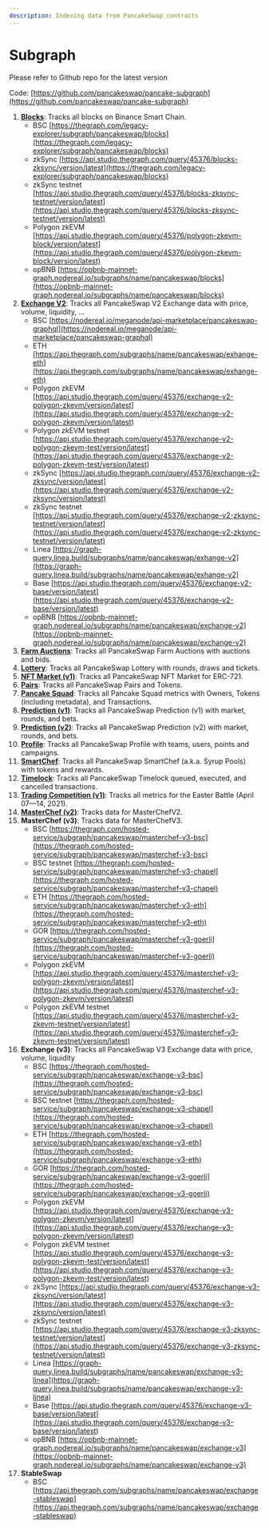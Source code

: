 ```yaml
---
description: Indexing data from PancakeSwap contracts
---
```


# Subgraph

Please refer to Github repo for the latest version

Code: [https://github.com/pancakeswap/pancake-subgraph](https://github.com/pancakeswap/pancake-subgraph)

1. [**Blocks**](https://thegraph.com/legacy-explorer/subgraph/pancakeswap/blocks): Tracks all blocks on Binance Smart Chain.
   * BSC [https://thegraph.com/legacy-explorer/subgraph/pancakeswap/blocks](https://thegraph.com/legacy-explorer/subgraph/pancakeswap/blocks)
   * zkSync [https://api.studio.thegraph.com/query/45376/blocks-zksync/version/latest](https://thegraph.com/legacy-explorer/subgraph/pancakeswap/blocks)
   * zkSync testnet [https://api.studio.thegraph.com/query/45376/blocks-zksync-testnet/version/latest](https://api.studio.thegraph.com/query/45376/blocks-zksync-testnet/version/latest)
   * Polygon zkEVM [https://api.studio.thegraph.com/query/45376/polygon-zkevm-block/version/latest](https://api.studio.thegraph.com/query/45376/polygon-zkevm-block/version/latest)
   * opBNB [https://opbnb-mainnet-graph.nodereal.io/subgraphs/name/pancakeswap/blocks](https://opbnb-mainnet-graph.nodereal.io/subgraphs/name/pancakeswap/blocks)
2. [**Exchange V2**](https://nodereal.io/meganode/api-marketplace/pancakeswap-graphql): Tracks all PancakeSwap V2 Exchange data with price, volume, liquidity, ...
   * BSC [https://nodereal.io/meganode/api-marketplace/pancakeswap-graphql](https://nodereal.io/meganode/api-marketplace/pancakeswap-graphql)
   * ETH [https://api.thegraph.com/subgraphs/name/pancakeswap/exhange-eth](https://api.thegraph.com/subgraphs/name/pancakeswap/exhange-eth)
   * Polygon zkEVM [https://api.studio.thegraph.com/query/45376/exchange-v2-polygon-zkevm/version/latest](https://api.studio.thegraph.com/query/45376/exchange-v2-polygon-zkevm/version/latest)
   * Polygon zkEVM testnet [https://api.studio.thegraph.com/query/45376/exchange-v2-polygon-zkevm-test/version/latest](https://api.studio.thegraph.com/query/45376/exchange-v2-polygon-zkevm-test/version/latest)
   * zkSync [https://api.studio.thegraph.com/query/45376/exchange-v2-zksync/version/latest](https://api.studio.thegraph.com/query/45376/exchange-v2-zksync/version/latest)
   * zkSync testnet [https://api.studio.thegraph.com/query/45376/exchange-v2-zksync-testnet/version/latest](https://api.studio.thegraph.com/query/45376/exchange-v2-zksync-testnet/version/latest)
   * Linea [https://graph-query.linea.build/subgraphs/name/pancakeswap/exhange-v2](https://graph-query.linea.build/subgraphs/name/pancakeswap/exhange-v2)
   * Base [https://api.studio.thegraph.com/query/45376/exchange-v2-base/version/latest](https://api.studio.thegraph.com/query/45376/exchange-v2-base/version/latest)
   * opBNB [https://opbnb-mainnet-graph.nodereal.io/subgraphs/name/pancakeswap/exchange-v2](https://opbnb-mainnet-graph.nodereal.io/subgraphs/name/pancakeswap/exchange-v2)
3. [**Farm Auctions**](https://thegraph.com/legacy-explorer/subgraph/pancakeswap/farm-auctions): Tracks all PancakeSwap Farm Auctions with auctions and bids.
4. [**Lottery**](https://thegraph.com/legacy-explorer/subgraph/pancakeswap/lottery): Tracks all PancakeSwap Lottery with rounds, draws and tickets.
5. [**NFT Market (v1)**](https://thegraph.com/legacy-explorer/subgraph/pancakeswap/nft-market): Tracks all PancakeSwap NFT Market for ERC-721.
6. [**Pairs**](https://thegraph.com/legacy-explorer/subgraph/pancakeswap/pairs): Tracks all PancakeSwap Pairs and Tokens.
7. [**Pancake Squad**](https://thegraph.com/legacy-explorer/subgraph/pancakeswap/pancake-squad): Tracks all Pancake Squad metrics with Owners, Tokens (including metadata), and Transactions.
8. [**Prediction (v1)**](https://thegraph.com/legacy-explorer/subgraph/pancakeswap/prediction): Tracks all PancakeSwap Prediction (v1) with market, rounds, and bets.
9. [**Prediction (v2)**](https://thegraph.com/legacy-explorer/subgraph/pancakeswap/prediction-v2): Tracks all PancakeSwap Prediction (v2) with market, rounds, and bets.
10. [**Profile**](https://thegraph.com/legacy-explorer/subgraph/pancakeswap/profile): Tracks all PancakeSwap Profile with teams, users, points and campaigns.
11. [**SmartChef**](https://thegraph.com/legacy-explorer/subgraph/pancakeswap/smartchef): Tracks all PancakeSwap SmartChef (a.k.a. Syrup Pools) with tokens and rewards.
12. [**Timelock**](https://thegraph.com/legacy-explorer/subgraph/pancakeswap/timelock): Tracks all PancakeSwap Timelock queued, executed, and cancelled transactions.
13. [**Trading Competition (v1)**](https://thegraph.com/legacy-explorer/subgraph/pancakeswap/trading-competition-v1): Tracks all metrics for the Easter Battle (April 07—14, 2021).
14. [**MasterChef (v2)**](https://thegraph.com/hosted-service/subgraph/pancakeswap/masterchef-v2): Tracks data for MasterChefV2.
15. **MasterChef (v3)**: Tracks data for MasterChefV3.
    * BSC [https://thegraph.com/hosted-service/subgraph/pancakeswap/masterchef-v3-bsc](https://thegraph.com/hosted-service/subgraph/pancakeswap/masterchef-v3-bsc)
    * BSC testnet [https://thegraph.com/hosted-service/subgraph/pancakeswap/masterchef-v3-chapel](https://thegraph.com/hosted-service/subgraph/pancakeswap/masterchef-v3-chapel)
    * ETH [https://thegraph.com/hosted-service/subgraph/pancakeswap/masterchef-v3-eth](https://thegraph.com/hosted-service/subgraph/pancakeswap/masterchef-v3-eth)
    * GOR [https://thegraph.com/hosted-service/subgraph/pancakeswap/masterchef-v3-goerli](https://thegraph.com/hosted-service/subgraph/pancakeswap/masterchef-v3-goerli)
    * Polygon zkEVM [https://api.studio.thegraph.com/query/45376/masterchef-v3-polygon-zkevm/version/latest](https://api.studio.thegraph.com/query/45376/masterchef-v3-polygon-zkevm/version/latest)
    * Polygon zkEVM testnet [https://api.studio.thegraph.com/query/45376/masterchef-v3-zkevm-testnet/version/latest](https://api.studio.thegraph.com/query/45376/masterchef-v3-zkevm-testnet/version/latest)
16. **Exchange (v3)**: Tracks all PancakeSwap V3 Exchange data with price, volume, liquidity
    * BSC [https://thegraph.com/hosted-service/subgraph/pancakeswap/exchange-v3-bsc](https://thegraph.com/hosted-service/subgraph/pancakeswap/exchange-v3-bsc)
    * BSC testnet [https://thegraph.com/hosted-service/subgraph/pancakeswap/exchange-v3-chapel](https://thegraph.com/hosted-service/subgraph/pancakeswap/exchange-v3-chapel)
    * ETH [https://thegraph.com/hosted-service/subgraph/pancakeswap/exchange-v3-eth](https://thegraph.com/hosted-service/subgraph/pancakeswap/exchange-v3-eth)
    * GOR [https://thegraph.com/hosted-service/subgraph/pancakeswap/exchange-v3-goerli](https://thegraph.com/hosted-service/subgraph/pancakeswap/exchange-v3-goerli)
    * Polygon zkEVM [https://api.studio.thegraph.com/query/45376/exchange-v3-polygon-zkevm/version/latest](https://api.studio.thegraph.com/query/45376/exchange-v3-polygon-zkevm/version/latest)
    * Polygon zkEVM testnet [https://api.studio.thegraph.com/query/45376/exchange-v3-polygon-zkevm-test/version/latest](https://api.studio.thegraph.com/query/45376/exchange-v3-polygon-zkevm-test/version/latest)
    * zkSync [https://api.studio.thegraph.com/query/45376/exchange-v3-zksync/version/latest](https://api.studio.thegraph.com/query/45376/exchange-v3-zksync/version/latest)
    * zkSync testnet [https://api.studio.thegraph.com/query/45376/exchange-v3-zksync-testnet/version/latest](https://api.studio.thegraph.com/query/45376/exchange-v3-zksync-testnet/version/latest)
    * Linea [https://graph-query.linea.build/subgraphs/name/pancakeswap/exchange-v3-linea](https://graph-query.linea.build/subgraphs/name/pancakeswap/exchange-v3-linea)
    * Base [https://api.studio.thegraph.com/query/45376/exchange-v3-base/version/latest](https://api.studio.thegraph.com/query/45376/exchange-v3-base/version/latest)
    * opBNB [https://opbnb-mainnet-graph.nodereal.io/subgraphs/name/pancakeswap/exchange-v3](https://opbnb-mainnet-graph.nodereal.io/subgraphs/name/pancakeswap/exchange-v3)
17. **StableSwap**
    * BSC [https://api.thegraph.com/subgraphs/name/pancakeswap/exchange-stableswap](https://api.thegraph.com/subgraphs/name/pancakeswap/exchange-stableswap)
